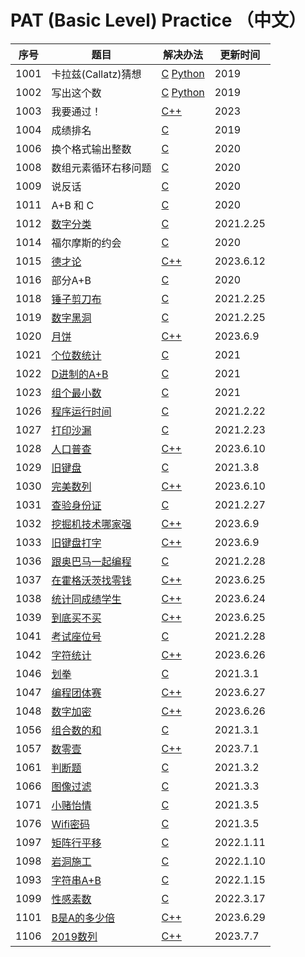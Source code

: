 # PAT (Basic Level) Practice （中文）

| 序号   | 题目 | 解决办法                                                                      | 更新时间 |
|------| ---- |---------------------------------------------------------------------------| -- |
| 1001 | 卡拉兹(Callatz)猜想 | [C](/C/pat1001.c "C语言实现") [Python](/Python/Callatz.py "Python实现")         | 2019 |
| 1002 | 写出这个数 | [C](/C/pat1002.c "C语言实现") [Python](/Python/pat1002.py "Python实现")         | 2019 |
| 1003 | 我要通过！ | [C++](/C++/pat1003.cpp "C++语言实现")  | 2023 |
| 1004 | 成绩排名 | [C](/C/pat1004.c "C语言实现")                                                 | 2019 |
| 1006 | 换个格式输出整数 | [C](/C/pat1006.c "C语言实现")                                                 | 2020 |
| 1008 | 数组元素循环右移问题 | [C](/C/pat1008.c "C语言实现")                                                 | 2020 |
| 1009 | 说反话 | [C](/C/pat1009.c "C语言实现")                                                 | 2020 |
| 1011 | A+B 和 C | [C](/C/pat1011.c "C语言实现")                                                 | 2020 |
| 1012 | [数字分类](https://pintia.cn/problem-sets/994805260223102976/problems/994805311146147840 "数字分类") | [C](/C/pat1012.c "C语言实现")                                                 | 2021.2.25 |
| 1014 | 福尔摩斯的约会 | [C](/C/pat1014.c "C语言实现")                                                 | 2020 |
| 1015 | [德才论](https://pintia.cn/problem-sets/994805260223102976/exam/problems/994805307551629312 "德才论") | [C++](/C++/pat1015.cpp "C++语言实现")                                                 | 2023.6.12 |
| 1016 | 部分A+B | [C](/C/pat1016.c "C语言实现")                                                 | 2020 |
| 1018 | [锤子剪刀布](https://pintia.cn/problem-sets/994805260223102976/problems/994805304020025344 "锤子剪刀布") | [C](/C/pat1018.c "C语言实现")                                                 | 2021.2.25 |
| 1019 | [数字黑洞](https://pintia.cn/problem-sets/994805260223102976/problems/994805302786899968 "数字黑洞") | [C](/C/pat1019.c "C语言实现")                                                 | 2021.2.25 |
| 1020 | [月饼](https://pintia.cn/problem-sets/994805260223102976/exam/problems/994805301562163200 "月饼") | [C++](/C++/pat1020.cpp "C++语言实现")                                                 | 2023.6.9 |
| 1021 | [个位数统计](https://pintia.cn/problem-sets/994805260223102976/problems/994805300404535296 "个位数统计") | [C](/C/pat1021.c "C语言实现")                                                 | 2021 |
| 1022 | [D进制的A+B](https://pintia.cn/problem-sets/994805260223102976/problems/994805299301433344 "D进制的A+B") | [C](/C/pat1022.c "C语言实现")                                                 | 2021 |
| 1023 | [组个最小数](https://pintia.cn/problem-sets/994805260223102976/problems/994805298269634560 "组个最小数") | [C](/C/pat1023.c "C语言实现")                                                 | 2021 |
| 1026 | [程序运行时间](https://pintia.cn/problem-sets/994805260223102976/problems/994805295203598336 "程序运行时间") | [C](/C/pat1026.c "C语言实现")                                                 | 2021.2.22 |
| 1027 | [打印沙漏](https://pintia.cn/problem-sets/994805260223102976/problems/994805294251491328 "打印沙漏") | [C](/C/pat1027.c "C语言实现")                                                 | 2021.2.23 |
| 1028 | [人口普查](https://pintia.cn/problem-sets/994805260223102976/exam/problems/994805293282607104 "人口普查") | [C++](/C++/pat1028.cpp "C++语言实现")                                                 | 2023.6.10 |
| 1029 | [旧键盘](https://pintia.cn/problem-sets/994805260223102976/problems/994805292322111488 "旧键盘") | [C](/C/pat1029.c "C语言实现")                                                 | 2021.3.8 |
| 1030 | [完美数列](https://pintia.cn/problem-sets/994805260223102976/exam/problems/994805291311284224 "完美数列") | [C++](/C++/pat1030.cpp "C++语言实现")                                                 | 2023.6.10 |
| 1031 | [查验身份证](https://pintia.cn/problem-sets/994805260223102976/problems/994805290334011392 "查验身份证") | [C](/C/pat1031.c "C语言实现")                                                 | 2021.2.27 |
| 1032 | [挖掘机技术哪家强](https://pintia.cn/problem-sets/994805260223102976/exam/problems/994805289432236032 "挖掘机技术哪家强") | [C++](/C++/pat1032.cpp "C++语言实现")                                                 | 2023.6.9 |
| 1033 | [旧键盘打字](https://pintia.cn/problem-sets/994805260223102976/exam/problems/994805288530460672 "旧键盘打字") | [C++](/C++/pat1033.cpp "C++语言实现")                                                 | 2023.6.9 |
| 1036 | [跟奥巴马一起编程](https://pintia.cn/problem-sets/994805260223102976/problems/994805285812551680 "跟奥巴马一起编程") | [C](/C/pat1036.c "C语言实现")                                                 | 2021.2.28 |
| 1037 | [在霍格沃茨找零钱](https://pintia.cn/problem-sets/994805260223102976/exam/problems/994805284923359232 "在霍格沃茨找零钱") | [C++](/C++/pat1037.cpp "C++语言实现")                                                 | 2023.6.25 |
| 1038 | [统计同成绩学生](https://pintia.cn/problem-sets/994805260223102976/exam/problems/994805284092887040 "统计同成绩学生") | [C++](/C++/pat1038.cpp "C++语言实现")                                                 | 2023.6.24 |
| 1039 | [到底买不买](https://pintia.cn/problem-sets/994805260223102976/exam/problems/994805283241443328 "到底买不买") | [C++](/C++/pat1039.cpp "C++语言实现")                                                 | 2023.6.25 |
| 1041 | [考试座位号](https://pintia.cn/problem-sets/994805260223102976/problems/994805281567916032 "考试座位号") | [C](/C/pat1041.c "C语言实现")                                                 | 2021.2.28 |
| 1042 | [字符统计](https://pintia.cn/problem-sets/994805260223102976/exam/problems/994805280817135616 "字符统计") | [C++](/C++/pat1042.cpp "C++语言实现")                                                 | 2023.6.26 |
| 1046 | [划拳](https://pintia.cn/problem-sets/994805260223102976/problems/994805277847568384 "划拳") | [C](/C/pat1046.c "C语言实现")                                                 | 2021.3.1 |
| 1047 | [编程团体赛](https://pintia.cn/problem-sets/994805260223102976/exam/problems/994805277163896832 "编程团体赛") | [C++](/C++/pat1047.cpp "C++语言实现")                                                 | 2023.6.27 |
| 1048 | [数字加密](https://pintia.cn/problem-sets/994805260223102976/exam/problems/994805276438282240 "数字加密") | [C++](/C++/pat1048.c "C++语言实现")                                                 | 2023.6.26 |
| 1056 | [组合数的和](https://pintia.cn/problem-sets/994805260223102976/problems/994805271455449088 "组合数的和") | [C](/C/pat1056.c "C语言实现")                                                 | 2021.3.1 |
| 1057 | [数零壹](https://pintia.cn/problem-sets/994805260223102976/exam/problems/994805270914383872 "数零壹") | [C++](/C++/pat1057.c "C++语言实现")                                                 | 2023.7.1 |
| 1061 | [判断题](https://pintia.cn/problem-sets/994805260223102976/problems/994805268817231872 "判断题") | [C](/C/pat1061.c "C语言实现")                                                 | 2021.3.2 |
| 1066 | [图像过滤](https://pintia.cn/problem-sets/994805260223102976/problems/994805266514558976 "图像过滤") | [C](/C/pat1066.c "C语言实现")                                                 | 2021.3.3 |
| 1071 | [小赌怡情](https://pintia.cn/problem-sets/994805260223102976/problems/994805264312549376 "小赌怡情") | [C](/C/pat1071.c "C语言实现")                                                 | 2021.3.5 |
| 1076 | [Wifi密码](https://pintia.cn/problem-sets/994805260223102976/problems/994805262622244864 "Wifi密码") | [C](/C/pat1076.c "C语言实现")                                                 | 2021.3.5 |
| 1097 | [矩阵行平移](https://pintia.cn/problem-sets/994805260223102976/problems/1478633729396088832 "矩阵行平移") | [C](/C/pat1097.c "C语言实现")                                                 | 2022.1.11 |
| 1098 | [岩洞施工](https://pintia.cn/problem-sets/994805260223102976/problems/1478633798962888704 "岩洞施工") | [C](/C/pat1098.c "C语言实现")                                                 | 2022.1.10 |
| 1093 | [字符串A+B](https://pintia.cn/problem-sets/994805260223102976/problems/1071785884776722432 "字符串A+B") | [C](/C/pat1093.c "C语言实现")                                                 | 2022.1.15 | 
| 1099 | [性感素数](https://pintia.cn/problem-sets/994805260223102976/problems/1478633879405998080 "性感素数") | [C](/C/pat1099.c "C语言实现")                                                 | 2022.3.17 |
| 1101 | [B是A的多少倍](https://pintia.cn/problem-sets/994805260223102976/exam/problems/1478634052026146816 "B是A的多少倍") | [C++](/C++/pat1101.cpp "C++语言实现")                                                 | 2023.6.29 |
| 1106 | [2019数列](https://pintia.cn/problem-sets/994805260223102976/exam/problems/1478634404943273984 "2019数列") | [C++](/C++/pat1106.cpp "C++语言实现")                                                 | 2023.7.7 |
